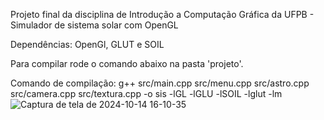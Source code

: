 Projeto final da disciplina de Introdução a Computação Gráfica da UFPB - Simulador de sistema solar com OpenGL 

Dependências: OpenGl, GLUT e SOIL

Para compilar rode o comando abaixo na pasta 'projeto'.

Comando de compilação: g++ src/main.cpp src/menu.cpp src/astro.cpp src/camera.cpp src/textura.cpp -o sis -lGL -lGLU -lSOIL -lglut -lm
![Captura de tela de 2024-10-14 16-10-35](https://github.com/user-attachments/assets/da7a84e3-0e86-4cd2-9c31-aebe7e414b3a)
